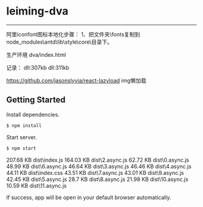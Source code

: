 # leiming-dva



---

阿里iconfont图标本地化步骤：
 1、把文件夹\fonts复制到node_modules\antd\lib\style\core\目录下。


生产环境 dva/index.html

记录：
 dll:307kb
 dll:311kb



https://github.com/jasonslyvia/react-lazyload img懒加载

## Getting Started
Install dependencies.

```bash
$ npm install
```

Start server.

```bash
$ npm start
```


  207.68 KB  dist\index.js
  164.03 KB  dist\2.async.js
  62.72 KB   dist\0.async.js
  48.99 KB   dist\6.async.js
  46.64 KB   dist\3.async.js
  46.46 KB   dist\4.async.js
  44.11 KB   dist\index.css
  43.51 KB   dist\7.async.js
  43.01 KB   dist\9.async.js
  42.45 KB   dist\5.async.js
  28.7 KB    dist\8.async.js
  21.98 KB   dist\10.async.js
  10.59 KB   dist\11.async.js

If success, app will be open in your default browser automatically.
